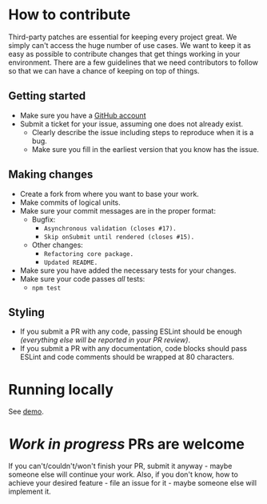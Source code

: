 # How to contribute

Third-party patches are essential for keeping every project great. We simply can't access the huge number of use cases. We want to keep it as easy as possible to contribute changes that get things working in your environment. There are a few guidelines that we need contributors to follow so that we can have a chance of keeping on top of things.

## Getting started

* Make sure you have a [GitHub account](https://github.com/signup/free)
* Submit a ticket for your issue, assuming one does not already exist.
    * Clearly describe the issue including steps to reproduce when it is a bug.
    * Make sure you fill in the earliest version that you know has the issue.

## Making changes

* Create a fork from where you want to base your work.
* Make commits of logical units.
* Make sure your commit messages are in the proper format:
    * Bugfix:
        * `Asynchronous validation (closes #17).`
        * `Skip onSubmit until rendered (closes #15).`
    * Other changes:
        * `Refactoring core package.`
        * `Updated README.`
* Make sure you have added the necessary tests for your changes.
* Make sure your code passes *all* tests:
    * `npm test`

## Styling

* If you submit a PR with any code, passing ESLint should be enough _(everything else will be reported in your PR review)_.
* If you submit a PR with any documentation, code blocks should pass ESLint and code comments should be wrapped at 80 characters.

# Running locally

See [demo](https://github.com/vazco/uniforms/blob/master/demo).

# _Work in progress_ PRs are welcome

If you can't/couldn't/won't finish your PR, submit it anyway - maybe someone else will continue your work. Also, if you don't know, how to achieve your desired feature - file an issue for it - maybe someone else will implement it.
